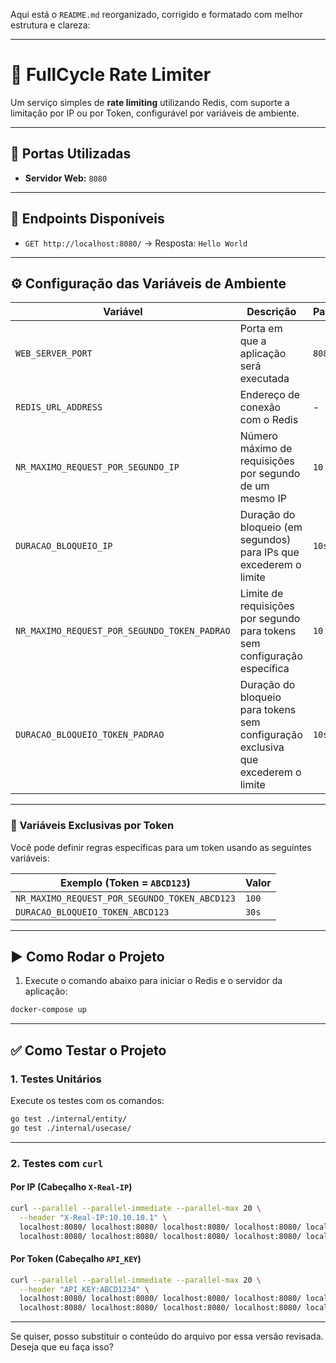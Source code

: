Aqui está o `README.md` reorganizado, corrigido e formatado com melhor estrutura e clareza:

---

# 🚦 FullCycle Rate Limiter

Um serviço simples de **rate limiting** utilizando Redis, com suporte a limitação por IP ou por Token, configurável por variáveis de ambiente.

---

## 🔌 Portas Utilizadas

* **Servidor Web:** `8080`

---

## 📡 Endpoints Disponíveis

* `GET http://localhost:8080/` → Resposta: `Hello World`

---

## ⚙️ Configuração das Variáveis de Ambiente

| Variável                                     | Descrição                                                                         | Padrão |
| -------------------------------------------- | --------------------------------------------------------------------------------- | ------ |
| `WEB_SERVER_PORT`                            | Porta em que a aplicação será executada                                           | `8080` |
| `REDIS_URL_ADDRESS`                          | Endereço de conexão com o Redis                                                   | -      |
| `NR_MAXIMO_REQUEST_POR_SEGUNDO_IP`           | Número máximo de requisições por segundo de um mesmo IP                           | `10`   |
| `DURACAO_BLOQUEIO_IP`                        | Duração do bloqueio (em segundos) para IPs que excederem o limite                 | `10s`  |
| `NR_MAXIMO_REQUEST_POR_SEGUNDO_TOKEN_PADRAO` | Limite de requisições por segundo para tokens sem configuração específica         | `10`   |
| `DURACAO_BLOQUEIO_TOKEN_PADRAO`              | Duração do bloqueio para tokens sem configuração exclusiva que excederem o limite | `10s`  |

---

### 🔐 Variáveis Exclusivas por Token

Você pode definir regras específicas para um token usando as seguintes variáveis:

| Exemplo (Token = `ABCD123`)                   | Valor |
| --------------------------------------------- | ----- |
| `NR_MAXIMO_REQUEST_POR_SEGUNDO_TOKEN_ABCD123` | `100` |
| `DURACAO_BLOQUEIO_TOKEN_ABCD123`              | `30s` |

---

## ▶️ Como Rodar o Projeto

1. Execute o comando abaixo para iniciar o Redis e o servidor da aplicação:

```bash
docker-compose up
```

---

## ✅ Como Testar o Projeto

### 1. Testes Unitários

Execute os testes com os comandos:

```bash
go test ./internal/entity/
go test ./internal/usecase/
```

---

### 2. Testes com `curl`

#### Por IP (Cabeçalho `X-Real-IP`)

```bash
curl --parallel --parallel-immediate --parallel-max 20 \
  --header "X-Real-IP:10.10.10.1" \
  localhost:8080/ localhost:8080/ localhost:8080/ localhost:8080/ localhost:8080/ \
  localhost:8080/ localhost:8080/ localhost:8080/ localhost:8080/ localhost:8080/
```

#### Por Token (Cabeçalho `API_KEY`)

```bash
curl --parallel --parallel-immediate --parallel-max 20 \
  --header "API_KEY:ABCD1234" \
  localhost:8080/ localhost:8080/ localhost:8080/ localhost:8080/ localhost:8080/ \
  localhost:8080/ localhost:8080/ localhost:8080/ localhost:8080/ localhost:8080/
```

---

Se quiser, posso substituir o conteúdo do arquivo por essa versão revisada. Deseja que eu faça isso?

